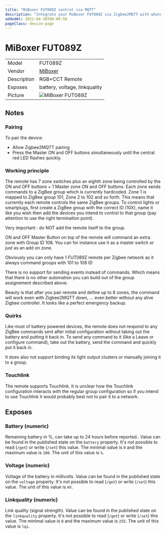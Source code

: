 ```yaml
---
title: "MiBoxer FUT089Z control via MQTT"
description: "Integrate your MiBoxer FUT089Z via Zigbee2MQTT with whatever smart home infrastructure you are using without the vendor's bridge or gateway."
addedAt: 2022-04-30T08:00:58
pageClass: device-page
---
```


<!-- !!!! -->
<!-- ATTENTION: This file is auto-generated through docgen! -->
<!-- You can only edit the "Notes"-Section between the two comment lines "Notes BEGIN" and "Notes END". -->
<!-- Do not use h1 or h2 heading within "## Notes"-Section. -->
<!-- !!!! -->

# MiBoxer FUT089Z

|     |     |
|-----|-----|
| Model | FUT089Z  |
| Vendor  | [MiBoxer](/supported-devices/#v=MiBoxer)  |
| Description | RGB+CCT Remote |
| Exposes | battery, voltage, linkquality |
| Picture | ![MiBoxer FUT089Z](https://www.zigbee2mqtt.io/images/devices/FUT089Z.jpg) |


<!-- Notes BEGIN: You can edit here. Add "## Notes" headline if not already present. -->
## Notes

### Pairing
To pair the device:
- Allow Zigbee2MQTT pairing
- Press the Master ON and OFF buttons simultaneously until the central red LED flashes quickly.

### Working principle

The remote has 7 zone switches plus an eighth zone being controlled by the ON and OFF buttons + 1 Master zone ON and OFF buttons.
Each zone sends commands to a ZigBee group which is currently hardcoded. Zone 1 is mapped to ZigBee group 101, Zone 2 to 102 and so forth. This means that currently each remote controls the same ZigBee groups. To control lights or smartplugs, first create a ZigBee group with the correct ID (10X), name it like you wish then add the devices you intend to control to that group (pay attention to use the right termination point).

Very important : do NOT add the remote itself to the group.

ON and OFF Master Button on top of the remote will command an extra zone with Group ID 108. 
You can for instance use it as a master switch or just as an add on zone.

Obviously you can only have 1 FUT089Z remote per Zigbee network as it always command groups with 101 to 108 ID

There is no support for sending events instead of commands. Which means that there is no other automation you can build out of the group assignement described above.

Beauty is that after you pair remote and define up to 8 zones, the command will work even with Zigbee2MQTT down, ... even better without any alive Zigbee controller.
It looks like a perfect emergency backup.


### Quirks
Like most of battery powered devices, the remote does not respond to any ZigBee commands sent after initial configuration without taking out the battery and putting it back in.
To send any command to it (like a Leave or configure command), take out the battery, send the command and quickly put it back in.

It does also not support binding its light output clusters or manually joining it to a group.

### Touchlink
The remote supports Touchlink. It is unclear how the Touchlink configuration interacts with the regular group configuration so if you intend to use Touchlink it would probably best not to pair it to a network.
<!-- Notes END: Do not edit below this line -->




## Exposes

### Battery (numeric)
Remaining battery in %, can take up to 24 hours before reported..
Value can be found in the published state on the `battery` property.
It's not possible to read (`/get`) or write (`/set`) this value.
The minimal value is `0` and the maximum value is `100`.
The unit of this value is `%`.

### Voltage (numeric)
Voltage of the battery in millivolts.
Value can be found in the published state on the `voltage` property.
It's not possible to read (`/get`) or write (`/set`) this value.
The unit of this value is `mV`.

### Linkquality (numeric)
Link quality (signal strength).
Value can be found in the published state on the `linkquality` property.
It's not possible to read (`/get`) or write (`/set`) this value.
The minimal value is `0` and the maximum value is `255`.
The unit of this value is `lqi`.


